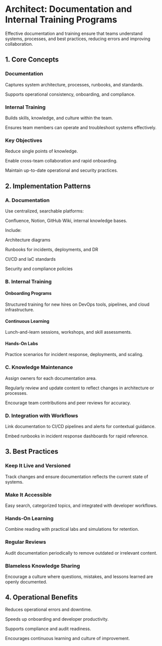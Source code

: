 # Architect: Documentation and Internal Training Programs

Effective documentation and training ensure that teams understand systems, processes, and best practices, reducing errors and improving collaboration.

## 1. Core Concepts

### Documentation

Captures system architecture, processes, runbooks, and standards.

Supports operational consistency, onboarding, and compliance.

### Internal Training

Builds skills, knowledge, and culture within the team.

Ensures team members can operate and troubleshoot systems effectively.

### Key Objectives

Reduce single points of knowledge.

Enable cross-team collaboration and rapid onboarding.

Maintain up-to-date operational and security practices.

## 2. Implementation Patterns
### A. Documentation

Use centralized, searchable platforms:

Confluence, Notion, GitHub Wiki, internal knowledge bases.

Include:

Architecture diagrams

Runbooks for incidents, deployments, and DR

CI/CD and IaC standards

Security and compliance policies

### B. Internal Training

#### Onboarding Programs

Structured training for new hires on DevOps tools, pipelines, and cloud infrastructure.

#### Continuous Learning

Lunch-and-learn sessions, workshops, and skill assessments.

#### Hands-On Labs

Practice scenarios for incident response, deployments, and scaling.

### C. Knowledge Maintenance

Assign owners for each documentation area.

Regularly review and update content to reflect changes in architecture or processes.

Encourage team contributions and peer reviews for accuracy.

### D. Integration with Workflows

Link documentation to CI/CD pipelines and alerts for contextual guidance.

Embed runbooks in incident response dashboards for rapid reference.

## 3. Best Practices

### Keep It Live and Versioned

Track changes and ensure documentation reflects the current state of systems.

### Make It Accessible

Easy search, categorized topics, and integrated with developer workflows.

### Hands-On Learning

Combine reading with practical labs and simulations for retention.

### Regular Reviews

Audit documentation periodically to remove outdated or irrelevant content.

### Blameless Knowledge Sharing

Encourage a culture where questions, mistakes, and lessons learned are openly documented.

## 4. Operational Benefits

Reduces operational errors and downtime.

Speeds up onboarding and developer productivity.

Supports compliance and audit readiness.

Encourages continuous learning and culture of improvement.